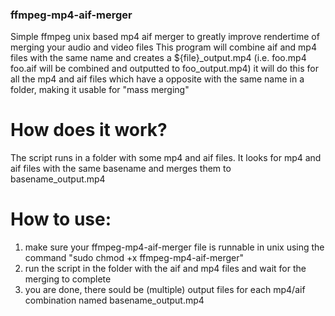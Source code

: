 ### ffmpeg-mp4-aif-merger
Simple ffmpeg unix based mp4 aif merger to greatly improve rendertime of merging your audio and video files
This program will combine aif and mp4 files with the same name and creates a ${file}_output.mp4 (i.e. foo.mp4 foo.aif will be combined and outputted to foo_output.mp4) it will do this for all the mp4 and aif files which have a opposite with the same name in a folder, making it usable for "mass merging"

# How does it work?
 The script runs in a folder with some mp4 and aif files. It looks for mp4 and aif files with the same basename and merges them to basename_output.mp4 

# How to use:
1. make sure your ffmpeg-mp4-aif-merger file is runnable in unix using the command "sudo chmod +x ffmpeg-mp4-aif-merger"
2. run the script in the folder with the aif and mp4 files and wait for the merging to complete
3. you are done, there sould be (multiple) output files for each mp4/aif combination named basename_output.mp4
